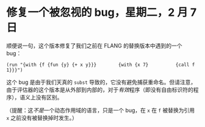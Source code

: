 # 修复一个被忽视的 bug，星期二，2 月 7 日

顺便说一句，这个版本修复了我们之前在 FLANG 的替换版本中遇到的一个 bug：

```
(run "{with {f {fun {y} {+ x y}}}        {with {x 7}          {call f 1}}}")
```

这个 bug 是由于我们天真的 `subst` 导致的，它没有避免捕获重命名。但请注意，由于评估器的这个版本是从外部到内部的，对于*有效*程序（即没有自由标识符的程序），语义上没有区别。

（提醒：这*不是*一个动态作用域的语言，只是一个 bug，在 `x` 在 `f` 被替换为引用 `x` 之前没有被替换掉时发生。）
